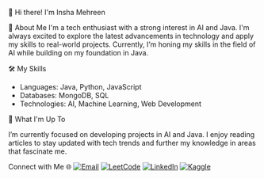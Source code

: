 
👋 Hi there! I'm Insha Mehreen

🧠 About Me
I'm a tech enthusiast with a strong interest in AI and Java. 
I'm always excited to explore the latest advancements in technology and apply my skills to real-world projects. 
Currently, I’m honing my skills in the field of AI while building on my foundation in Java.

🛠️ My Skills
- Languages: Java, Python, JavaScript
- Databases: MongoDB, SQL
- Technologies: AI, Machine Learning, Web Development

🌱 What I'm Up To

I’m currently focused on developing projects in AI and Java. 
I enjoy reading articles to stay updated with tech trends and further my knowledge in areas that fascinate me.

Connect with Me 🌐
[![Email](https://img.shields.io/badge/-Email-D14836?style=flat&logo=Gmail&logoColor=white)](mailto:mohammed.inshamehreen@gmail.com)
[![LeetCode](https://img.shields.io/badge/-LeetCode-FFA116?style=flat&logo=LeetCode&logoColor=white)](https://leetcode.com/inshamehreen)
[![LinkedIn](https://img.shields.io/badge/-LinkedIn-0077B5?style=flat&logo=LinkedIn&logoColor=white)](https://www.linkedin.com/in/inshamehreen/)
[![Kaggle](https://img.shields.io/badge/-Kaggle-20BEFF?style=flat&logo=Kaggle&logoColor=white)](https://www.kaggle.com/inshamehreen)


